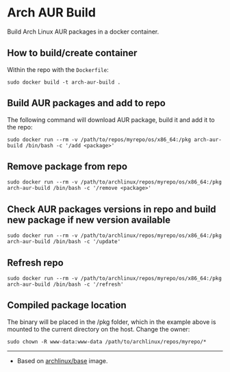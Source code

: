 # Arch AUR Build

Build Arch Linux AUR packages in a docker container.

## How to build/create container

Within the repo with the `Dockerfile`:

    sudo docker build -t arch-aur-build .

## Build AUR packages and add to repo

The following command will download AUR package, build it and add it to the repo:

    sudo docker run --rm -v /path/to/repos/myrepo/os/x86_64:/pkg arch-aur-build /bin/bash -c '/add <package>'

## Remove package from repo

    sudo docker run --rm -v /path/to/archlinux/repos/myrepo/os/x86_64:/pkg arch-aur-build /bin/bash -c '/remove <package>'

## Check AUR packages versions in repo and build new package if new version available

    sudo docker run --rm -v /path/to/archlinux/repos/myrepo/os/x86_64:/pkg arch-aur-build /bin/bash -c '/update'

## Refresh repo

    sudo docker run --rm -v /path/to/archlinux/repos/myrepo/os/x86_64:/pkg arch-aur-build /bin/bash -c '/refresh'

## Compiled package location

The binary will be placed in the /pkg folder, which in the example above is
mounted to the current directory on the host. Change the owner:

    sudo chown -R www-data:www-data /path/to/archlinux/repos/myrepo/*

---

- Based on [archlinux/base](https://hub.docker.com/r/archlinux/base) image.
